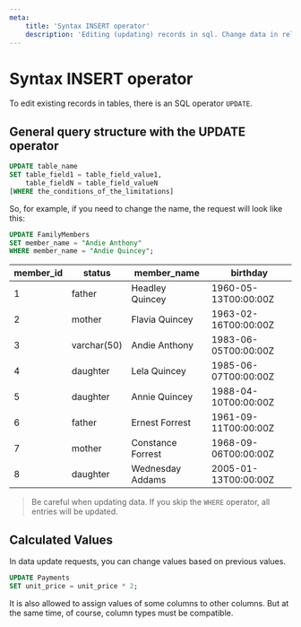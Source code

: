 ```yaml
---
meta:
    title: 'Syntax INSERT operator'
    description: 'Editing (updating) records in sql. Change data in relational databases.'
---
```


# Syntax INSERT operator

To edit existing records in tables, there is an SQL operator `UPDATE`.

## General query structure with the UPDATE operator

```sql
UPDATE table_name
SET table_field1 = table_field_value1,
    table_fieldN = table_field_valueN
[WHERE the_conditions_of_the_limitations]
```

So, for example, if you need to change the name, the request will look like this:

```sql
UPDATE FamilyMembers
SET member_name = "Andie Anthony"
WHERE member_name = "Andie Quincey";
```

| member_id | status      | member_name       | birthday             |
| --------- | ----------- | ----------------- | -------------------- |
| 1         | father      | Headley Quincey   | 1960-05-13T00:00:00Z |
| 2         | mother      | Flavia Quincey    | 1963-02-16T00:00:00Z |
| 3         | varchar(50) | Andie Anthony     | 1983-06-05T00:00:00Z |
| 4         | daughter    | Lela Quincey      | 1985-06-07T00:00:00Z |
| 5         | daughter    | Annie Quincey     | 1988-04-10T00:00:00Z |
| 6         | father      | Ernest Forrest    | 1961-09-11T00:00:00Z |
| 7         | mother      | Constance Forrest | 1968-09-06T00:00:00Z |
| 8         | daughter    | Wednesday Addams  | 2005-01-13T00:00:00Z |

> Be careful when updating data. If you skip the `WHERE` operator, all entries will be updated.

## Calculated Values

In data update requests, you can change values based on previous values.

```sql
UPDATE Payments
SET unit_price = unit_price * 2;
```

It is also allowed to assign values of some columns to other columns. But at the same time, of course, column types must be compatible.
